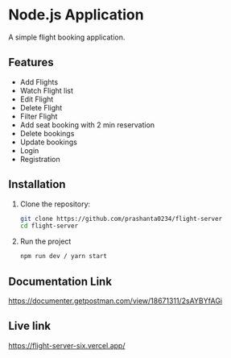 # Node.js Application

A simple flight booking application.

## Features
- Add Flights
- Watch Flight list
- Edit Flight
- Delete Flight
- Filter Flight
- Add seat booking with 2 min reservation
- Delete bookings
- Update bookings
- Login
- Registration

## Installation

1. Clone the repository:
   ```bash
   git clone https://github.com/prashanta0234/flight-server
   cd flight-server
   ```
2. Run the project
   ```bash
   npm run dev / yarn start
   ```
## Documentation Link
 https://documenter.getpostman.com/view/18671311/2sAYBYfAGi

## Live link
https://flight-server-six.vercel.app/

